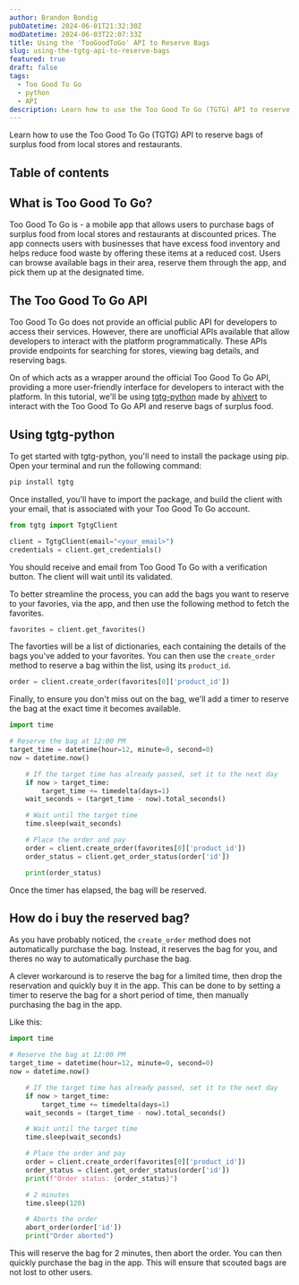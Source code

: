 ```yaml
---
author: Brandon Bondig
pubDatetime: 2024-06-01T21:32:30Z
modDatetime: 2024-06-03T22:07:33Z
title: Using the 'TooGoodToGo' API to Reserve Bags
slug: using-the-tgtg-api-to-reserve-bags
featured: true
draft: false
tags:
  - Too Good To Go
  - python
  - API
description: Learn how to use the Too Good To Go (TGTG) API to reserve bags of surplus food from local stores and restaurants.
---
```


Learn how to use the Too Good To Go (TGTG) API to reserve bags of surplus food from local stores and restaurants.

## Table of contents

## What is Too Good To Go?

Too Good To Go is - a mobile app that allows users to purchase bags of surplus food from local stores and restaurants at discounted prices. The app connects users with businesses that have excess food inventory and helps reduce food waste by offering these items at a reduced cost. Users can browse available bags in their area, reserve them through the app, and pick them up at the designated time.

## The Too Good To Go API

Too Good To Go does not provide an official public API for developers to access their services. However, there are unofficial APIs available that allow developers to interact with the platform programmatically. These APIs provide endpoints for searching for stores, viewing bag details, and reserving bags.

On of which acts as a wrapper around the official Too Good To Go API, providing a more user-friendly interface for developers to interact with the platform. In this tutorial, we'll be using [tgtg-python](https://github.com/ahivert/tgtg-python) made by [ahivert](https://github.com/ahivert) to interact with the Too Good To Go API and reserve bags of surplus food.

## Using tgtg-python

To get started with tgtg-python, you'll need to install the package using pip. Open your terminal and run the following command:

```bash
pip install tgtg
```

Once installed, you'll have to import the package, and build the client with your email, that is associated with your Too Good To Go account.

```python
from tgtg import TgtgClient

client = TgtgClient(email="<your_email>")
credentials = client.get_credentials()
```

You should receive and email from Too Good To Go with a verification button. The client will wait until its validated.

To better streamline the process, you can add the bags you want to reserve to your favories, via the app, and then use the following method to fetch the favorites.

```python
favorites = client.get_favorites()
```

The favorties will be a list of dictionaries, each containing the details of the bags you've added to your favorites. You can then use the `create_order` method to reserve a bag within the list, using its `product_id`.

```python
order = client.create_order(favorites[0]['product_id'])
```

Finally, to ensure you don't miss out on the bag, we'll add a timer to reserve the bag at the exact time it becomes available.

```python
import time

# Reserve the bag at 12:00 PM
target_time = datetime(hour=12, minute=0, second=0)
now = datetime.now()

    # If the target time has already passed, set it to the next day
    if now > target_time:
        target_time += timedelta(days=1)
    wait_seconds = (target_time - now).total_seconds()

    # Wait until the target time
    time.sleep(wait_seconds)

    # Place the order and pay
    order = client.create_order(favorites[0]['product_id'])
    order_status = client.get_order_status(order['id'])

    print(order_status)
```

Once the timer has elapsed, the bag will be reserved.

## How do i buy the reserved bag?

As you have probably noticed, the `create_order` method does not automatically purchase the bag. Instead, it reserves the bag for you, and theres no way to automatically purchase the bag.

A clever workaround is to reserve the bag for a limited time, then drop the reservation and quickly buy it in the app. This can be done to by setting a timer to reserve the bag for a short period of time, then manually purchasing the bag in the app.

Like this:

```python
import time

# Reserve the bag at 12:00 PM
target_time = datetime(hour=12, minute=0, second=0)
now = datetime.now()

    # If the target time has already passed, set it to the next day
    if now > target_time:
        target_time += timedelta(days=1)
    wait_seconds = (target_time - now).total_seconds()

    # Wait until the target time
    time.sleep(wait_seconds)

    # Place the order and pay
    order = client.create_order(favorites[0]['product_id'])
    order_status = client.get_order_status(order['id'])
    print(f"Order status: {order_status}")

    # 2 minutes
    time.sleep(120)

    # Aborts the order
    abort_order(order['id'])
    print("Order aborted")
```

This will reserve the bag for 2 minutes, then abort the order. You can then quickly purchase the bag in the app. This will ensure that scouted bags are not lost to other users.
